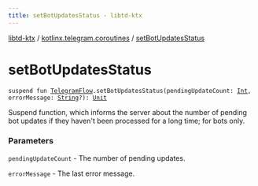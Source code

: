```yaml
---
title: setBotUpdatesStatus - libtd-ktx
---
```


[libtd-ktx](../index.html) / [kotlinx.telegram.coroutines](index.html) / [setBotUpdatesStatus](./set-bot-updates-status.html)

# setBotUpdatesStatus

`suspend fun `[`TelegramFlow`](../kotlinx.telegram.core/-telegram-flow/index.html)`.setBotUpdatesStatus(pendingUpdateCount: `[`Int`](https://kotlinlang.org/api/latest/jvm/stdlib/kotlin/-int/index.html)`, errorMessage: `[`String`](https://kotlinlang.org/api/latest/jvm/stdlib/kotlin/-string/index.html)`?): `[`Unit`](https://kotlinlang.org/api/latest/jvm/stdlib/kotlin/-unit/index.html)

Suspend function, which informs the server about the number of pending bot updates if they
haven't been processed for a long time; for bots only.

### Parameters

`pendingUpdateCount` - The number of pending updates.

`errorMessage` - The last error message.
